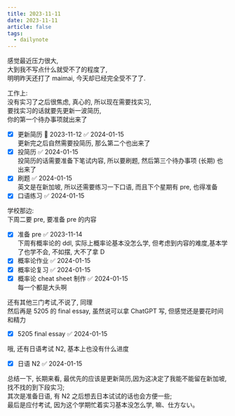 ```yaml
---
title: 2023-11-11
date: 2023-11-11
article: false
tags:
  - dailynote
---
```


感觉最近压力很大,  
大到我不写点什么就受不了的程度了,  
明明昨天还打了 maimai, 今天却已经完全受不了了.

工作上:  
没有实习了之后很焦虑, 真心的, 所以现在需要找实习,  
要找实习的话就要先更新一波简历,  
你的第一个待办事项就出来了
- [x] 更新简历 📅 2023-11-12 ✅ 2024-01-15  
更新完之后自然需要投简历, 那么第二个也出来了
- [x] 投简历 ✅ 2024-01-15  
投简历的话需要准备下笔试内容, 所以要刷题, 然后第三个待办事项 (长期) 也出来了
- [x] 刷题 ✅ 2024-01-15  
英文是在新加坡, 所以还需要练习一下口语, 而且下个星期有 pre, 也得准备
- [x] 口语练习 ✅ 2024-01-15

学校那边:  
下周二要 pre, 要准备 pre 的内容
- [x] 准备 pre ✅ 2023-11-14  
下周有概率论的 ddl, 实际上概率论基本没怎么学, 但考虑到内容的难度,基本学了也学不会, 不如摆, 大不了拿 D
- [x] 概率论作业 ✅ 2024-01-15
- [x] 概率论复习 ✅ 2024-01-15
- [x] 概率论 cheat sheet 制作 ✅ 2024-01-15  
每一个都是大头啊

还有其他三门考试,不说了, 同理  
然后再是 5205 的 final essay, 虽然说可以拿 ChatGPT 写, 但感觉还是要花时间和精力
- [x] 5205 final essay ✅ 2024-01-15

哦, 还有日语考试 N2, 基本上也没有什么进度
- [x] 日语 N2 ✅ 2024-01-15

总结一下, 长期来看, 最优先的应该是更新简历,因为这决定了我能不能留在新加坡, 找不找的到下段实习;  
其次是准备日语, 有 N2 之后想去日本试试的话也会方便一些;  
最后是应付考试, 因为这个学期忙着实习基本没怎么学, 嘛、仕方ない。

